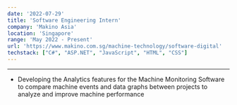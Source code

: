 ```yaml
---
date: '2022-07-29'
title: 'Software Engineering Intern'
company: 'Makino Asia'
location: 'Singapore'
range: 'May 2022 - Present'
url: 'https://www.makino.com.sg/machine-technology/software-digital'
techstack: ["C#", "ASP.NET", "JavaScript", "HTML", "CSS"]
---
```

---

* Developing the Analytics features for the Machine Monitoring Software to compare machine events and data graphs between projects to analyze and improve machine performance
